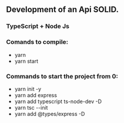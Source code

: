 ## Development of an Api SOLID.
### TypeScript + Node Js  


### Comands to compile:
- yarn 
- yarn start

### Commands to start the project from 0:
- yarn init -y
- yarn add express
- yarn add typescript ts-node-dev -D
- yarn tsc --init
- yarn add @types/express -D

